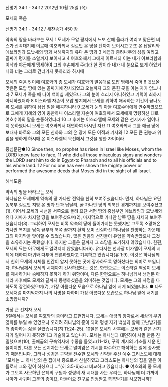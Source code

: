 신명기 34:1 - 34:12 
2012년 10월 25일 (목)

모세의 죽음



신명기 34:1 - 34:12 / 새찬송가 450 장


약속의 땅을 바라보는 모세
1 모세가 모압 평지에서 느보 산에 올라가 여리고 맞은편 비스가 산꼭대기에 이르매 여호와께서 길르앗 온 땅을 단까지 보이시고 2 또 온 납달리와 에브라임과 므낫세의 땅과 서해까지의 유다 온 땅과 3 네겝과 종려나무의 성읍 여리고 골짜기 평지를 소알까지 보이시고 4 여호와께서 그에게 이르시되 이는 내가 아브라함과 이삭과 야곱에게 맹세하여 그의 후손에게 주리라 한 땅이라 내가 네 눈으로 보게 하였거니와 너는 그리로 건너가지 못하리라 하시매

모세의 죽음
5 이에 여호와의 종 모세가 여호와의 말씀대로 모압 땅에서 죽어 6 벳브올 맞은편 모압 땅에 있는 골짜기에 장사되었고 오늘까지 그의 묻힌 곳을 아는 자가 없느니라 7 모세가 죽을 때 나이 백이십 세였으나 그의 눈이 흐리지 아니하였고 기력이 쇠하지 아니하였더라 8 이스라엘 자손이 모압 평지에서 모세를 위하여 애곡하는 기간이 끝나도록 모세를 위하여 삼십 일을 애곡하니라 9 모세가 눈의 아들 여호수아에게 안수하였으므로 그에게 지혜의 영이 충만하니 이스라엘 자손이 여호와께서 모세에게 명령하신 대로 여호수아의 말을 순종하였더라 10 그 후에는 이스라엘에 모세와 같은 선지자가 일어나지 못하였나니 모세는 여호와께서 대면하여 아시던 자요 11 여호와께서 그를 애굽 땅에 보내사 바로와 그의 모든 신하와 그의 온 땅에 모든 이적과 기사와 12 모든 큰 권능과 위엄을 행하게 하시매 온 이스라엘의 목전에서 그것을 행한 자이더라

중심문단●10 Since then, no prophet has risen in Israel like Moses, whom the LORD knew face to face, 11 who did all those miraculous signs and wonders the LORD sent him to do in Egypt-to Pharaoh and to all his officials and to his whole land. 12 For no one has ever shown the mighty power or performed the awesome deeds that Moses did in the sight of all Israel.

해석도움





약속의 땅을 바라보는 모세  
하나님은 모세에게 약속의 땅 가나안 전역을 친히 보여주셨습니다. 먼저, 하나님은 요단 동북부 길르앗 지방 온 땅과 단과 납달리, 곧 가나안 땅의 최북단 경계까지를 보여주셨고(1), 이어서 모세의 시선을 서쪽으로 돌려 요단 서편 땅의 중심부인 에브라임과 므낫세와 유다 지파가 차지할 땅을 보여주셨으며(2), 마지막으로 가나안 남쪽 땅을 자세히 보여주셨습니다(3). 그리하여 모세는 비록 약속의 땅에 들어가지는 못했지만 그토록 소망해온 가나안 복지를 남쪽 끝부터 북쪽 끝까지 환히 보며 신실하신 하나님을 찬양하는 가운데 그의 마지막을 맞이할 수 있었습니다. 많은 믿음의 선진들이 유업을 약속받았으나 그것을 소유하지는 못했습니다. 하지만 그들은 끝까지 그 소망을 포기하지 않았습니다. 한편, 모세의 묘는 아무에게도 알려지지 않았습니다(6). 유다서는 천사장 미가엘이 모세의 시체에 대하여 마귀와 다투어 변론하였다고 기록하고 있습니다(유 1:9). 이것은 하나님께서 친히 모세의 시체를 인간이 알지 못하는 곳에 장사하도록 명하셨다는 의미로 보입니다. 하나님께서 모세의 시체까지 건사하셨다는 것은, 한편으로는 이스라엘 백성이 모세를 제사하거나 숭배하지 못하게 하기 위함이며, 다른 한편으로는 하나님께서 생전뿐 아니라 사후에도 모세와 끝까지 동행하셨음을 의미하는 것입니다. 모세는 그의 사명을 다하도록 강건하였으며(7), 가장 아름다운 모습으로 하나님 앞에 서게 되었습니다.
● 나도 모세처럼 마지막까지 나의 사명을 다하며 가장 아름다운 모습으로 하나님 앞에 서기를 소망합니까?

가장 큰 선지자 모세  
5절에서는 모세를 여호와의 종이라고 표현합니다. 모세는 애굽의 왕자로서 세상의 부귀영화를 누릴 수 있었으나 오히려 하나님의 종이 되어 평생 자기 백성과 함께 고난받기를 더 좋아하는 삶을 살았습니다(히 11:24-25). 10절은 모세의 사후에는 모세와 같은 선지자가 일어나지 못하였다고 기술하고 있습니다. 모세는 하나님과 대면하여 사귈 만큼 친밀했으며(10), 출애굽의 구속역사에 수종을 들었고(11-12), 구약 계시의 기초를 세운 인물이지만, 다른 모든 선지자는  모세로 말미암은 계시를 파수하고 해석하는 일에 종사했기 때문입니다. 그러나 성경은 구약을 전수한 모세와 신약을 주신 예수 그리스도에 대해 “모세는 … 하나님의 온 집에서 종으로서 신실하였고 그리스도는 하나님의 집을 맡은 아들로서 그와 같이 하셨으니 …”(히 3:5-6)라고 비교하고 있습니다.
● 여호와의 종 모세가 그토록 사모하던 은혜의 구원과 성령의 새 시대를 사는 우리는, 하나님께 더 가까이 나아가 사귀며 그분의 종이요, 아들이요 친구로 인정받고 축복받기를 사모합니까?